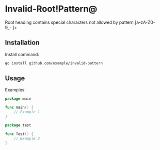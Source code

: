 # Invalid-Root!Pattern@

Root heading contains special characters not allowed by pattern [a-zA-Z0-9_\- ]+

## Installation

Install command:

```bash
go install github.com/example/invalid-pattern
```

## Usage

Examples:

```go
package main

func main() {
    // Example 1
}
```

```go
package test

func Test() {
    // Example 2
}
```